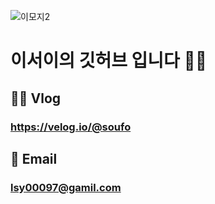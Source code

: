 ![이모지2](https://user-images.githubusercontent.com/117828769/224957180-a3e7afb8-a00e-47ea-9aa4-c93a99835c1f.jpg)
# 이서이의 깃허브 입니다 👏🏻
## ✍🏻 Vlog
### https://velog.io/@soufo
## 💌 Email
### lsy00097@gamil.com
